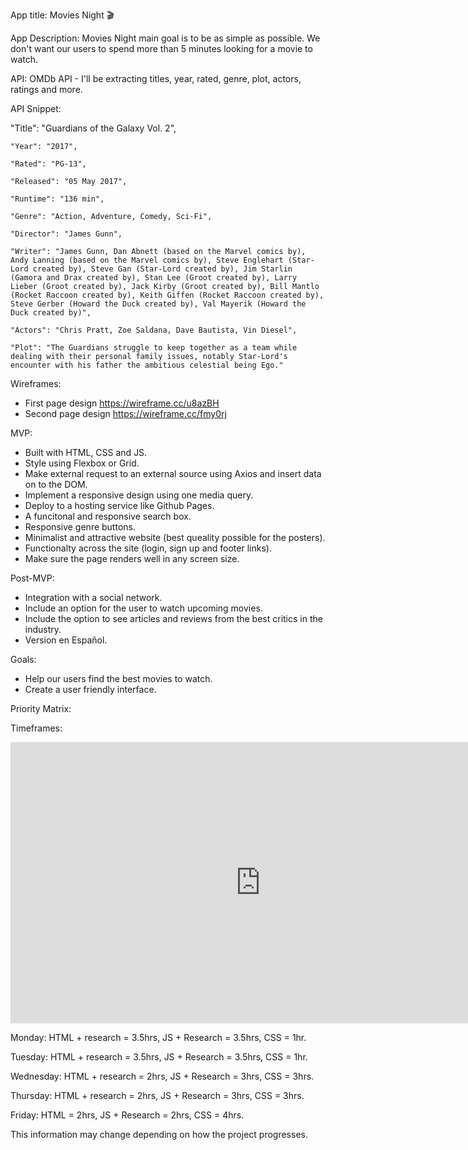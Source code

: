 App title: Movies Night 🎬

App Description: Movies Night main goal is to be as simple as possible. We don't want our users to spend more than 5 minutes looking for a movie to watch. 

API: OMDb API - I'll be extracting titles, year, rated, genre, plot, actors, ratings and more.

API Snippet:

"Title": "Guardians of the Galaxy Vol. 2",

    "Year": "2017",
    
    "Rated": "PG-13",
    
    "Released": "05 May 2017",
    
    "Runtime": "136 min",
    
    "Genre": "Action, Adventure, Comedy, Sci-Fi",
    
    "Director": "James Gunn",
    
    "Writer": "James Gunn, Dan Abnett (based on the Marvel comics by), Andy Lanning (based on the Marvel comics by), Steve Englehart (Star-Lord created by), Steve Gan (Star-Lord created by), Jim Starlin (Gamora and Drax created by), Stan Lee (Groot created by), Larry Lieber (Groot created by), Jack Kirby (Groot created by), Bill Mantlo (Rocket Raccoon created by), Keith Giffen (Rocket Raccoon created by), Steve Gerber (Howard the Duck created by), Val Mayerik (Howard the Duck created by)",
    
    "Actors": "Chris Pratt, Zoe Saldana, Dave Bautista, Vin Diesel",
    
    "Plot": "The Guardians struggle to keep together as a team while dealing with their personal family issues, notably Star-Lord's encounter with his father the ambitious celestial being Ego."

Wireframes:

* First page design https://wireframe.cc/u8azBH 
* Second page design https://wireframe.cc/fmy0rj

MVP: 

* Built with HTML, CSS and JS.
* Style using Flexbox or Grid.
* Make external request to an external source using Axios and insert data on to the DOM.
* Implement a responsive design using one media query.
* Deploy to a hosting service like Github Pages.
* A funcitonal and responsive search box.
* Responsive genre buttons.
* Minimalist and attractive website (best queality possible for the posters).
* Functionalty across the site (login, sign up and footer links).
* Make sure the page renders well in any screen size.

Post-MVP:

* Integration with a social network.
* Include an option for the user to watch upcoming movies.
* Include the option to see articles and reviews from the best critics in the industry.
* Version en Español.

Goals:

* Help our users find the best movies to watch.
* Create a user friendly interface.

Priority Matrix:



Timeframes:

<iframe style="border:none" width="800" height="450" src="https://whimsical.com/embed/9FMdcQGeCPBBBfyPFz22ad@2Ux7TurymLKk1oWb5ZyD"></iframe>

Monday: HTML + research = 3.5hrs, JS + Research = 3.5hrs, CSS = 1hr.

Tuesday: HTML + research = 3.5hrs, JS + Research = 3.5hrs, CSS = 1hr.

Wednesday: HTML + research = 2hrs, JS + Research = 3hrs, CSS = 3hrs.

Thursday: HTML + research = 2hrs, JS + Research = 3hrs, CSS = 3hrs.

Friday: HTML = 2hrs, JS + Research = 2hrs, CSS = 4hrs.

This information may change depending on how the project progresses.
